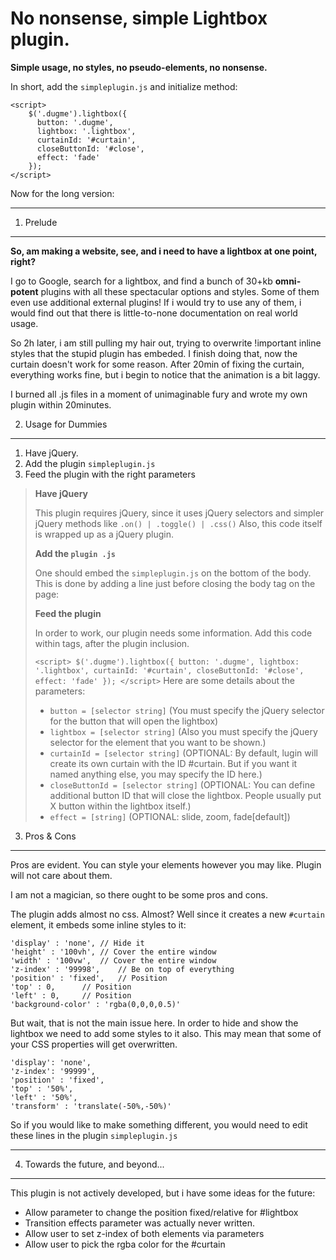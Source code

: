 No nonsense, simple Lightbox plugin.
====================================

**Simple usage, no styles, no pseudo-elements, no nonsense.**

In short, add the `simpleplugin.js` and initialize method:

    <script>
    	$('.dugme').lightbox({
    	  button: '.dugme',
    	  lightbox: '.lightbox',
    	  curtainId: '#curtain',
    	  closeButtonId: '#close',
    	  effect: 'fade'
    	});
    </script>

Now for the long version:


----------


1. Prelude
----------

**So, am making a website, see, and i need to have a lightbox at one point, right?**

I go to Google, search for a lightbox, and find a bunch of 30+kb **omni-potent** plugins with all these spectacular options and styles. Some of them even use additional external plugins! If i would try to use any of them, i would find out that there is little-to-none documentation on real world usage.

So 2h later, i am still pulling my hair out, trying to overwrite !important inline styles that the stupid plugin has embeded. I finish doing that, now the curtain doesn't work for some reason. After 20min of fixing the curtain, everything works fine, but i begin to notice that the animation is a bit laggy.

I burned all .js files in a moment of unimaginable fury and wrote my own plugin within 20minutes.

2. Usage for Dummies
--------------------

1. Have jQuery.
2. Add the plugin `simpleplugin.js`
3. Feed the plugin with the right parameters

> **Have jQuery**
> 
> This plugin requires jQuery, since it uses jQuery selectors and
> simpler jQuery methods like `.on() | .toggle() | .css()` Also, this
> code itself is wrapped up as a jQuery plugin.
> 
> **Add the `plugin .js`**
> 
> One should embed the `simpleplugin.js` on the bottom of the body. This
> is done by adding a line just before closing the body tag on the page:
> 
> 
> **Feed the plugin**
> 
> In order to work, our plugin needs some information. Add this code
> within <script></script> tags, after the plugin inclusion.
> 
> `<script>
	$('.dugme').lightbox({
	  button: '.dugme',
	  lightbox: '.lightbox',
	  curtainId: '#curtain',
	  closeButtonId: '#close',
	  effect: 'fade'
	});
</script>`
> Here are some details about the
> parameters:
> 
> - `button = [selector string]` (You must specify the jQuery selector for the button that will open the lightbox)
> - `lightbox = [selector string]` (Also you must specify the jQuery selector for the element that you want to be shown.)
> - `curtainId = [selector string]` (OPTIONAL: By default, lugin will create its own curtain with the ID #curtain. But if you want it named anything else, you may specify the ID here.)
> - `closeButtonId = [selector string]` (OPTIONAL: You can define additional button ID that will close the lightbox. People usually put X button within the lightbox itself.)
> - `effect = [string]` (OPTIONAL: slide, zoom,  fade[default])

3. Pros & Cons
--------------

Pros are evident. You can style your elements however you may like. Plugin will not care about them.

I am not a magician, so there ought to be some pros and cons.

The plugin adds almost no css. Almost? Well since it creates a new `#curtain` element, it embeds some inline styles to it:

    'display' : 'none',	// Hide it
    'height' : '100vh',	// Cover the entire window
    'width' : '100vw',	// Cover the entire window
    'z-index' : '99998',	// Be on top of everything
    'position' : 'fixed',	// Position 
    'top' : 0,		// Position
    'left' : 0,		// Position
    'background-color' : 'rgba(0,0,0,0.5)'

But wait, that is not the main issue here. In order to hide and show the lightbox we need to add some styles to it also. This may mean that some of your CSS properties will get overwritten.

    'display': 'none',
    'z-index': '99999',
    'position' : 'fixed',
    'top' : '50%',
    'left' : '50%',
    'transform' : 'translate(-50%,-50%)'

So if you would like to make something different, you would need to edit these lines in the plugin `simpleplugin.js`


----------


4. Towards the future, and beyond...
---------------------------------
This plugin is not actively developed, but i have some ideas for the future:

- Allow parameter to change the position fixed/relative for #lightbox
- Transition effects parameter was actually never written.
- Allow user to set z-index of both elements via parameters
- Allow user to pick the rgba color for the #curtain